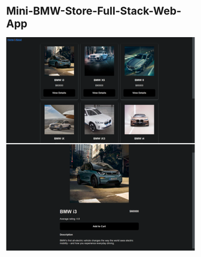 # Mini-BMW-Store-Full-Stack-Web-App

![1](https://github.com/fallintoplace/Mini-BMW-Store-Full-Stack-Web-App/blob/main/front_page.png)
![2](https://github.com/fallintoplace/Mini-BMW-Store-Full-Stack-Web-App/blob/main/inside.png)
